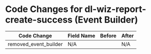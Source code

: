 # Code Changes for dl-wiz-report-create-success (Event Builder)

| Code Change | Field Name | Before | After |
|-------------|------------|--------|-------|
| removed_event_builder | N/A |  | N/A |